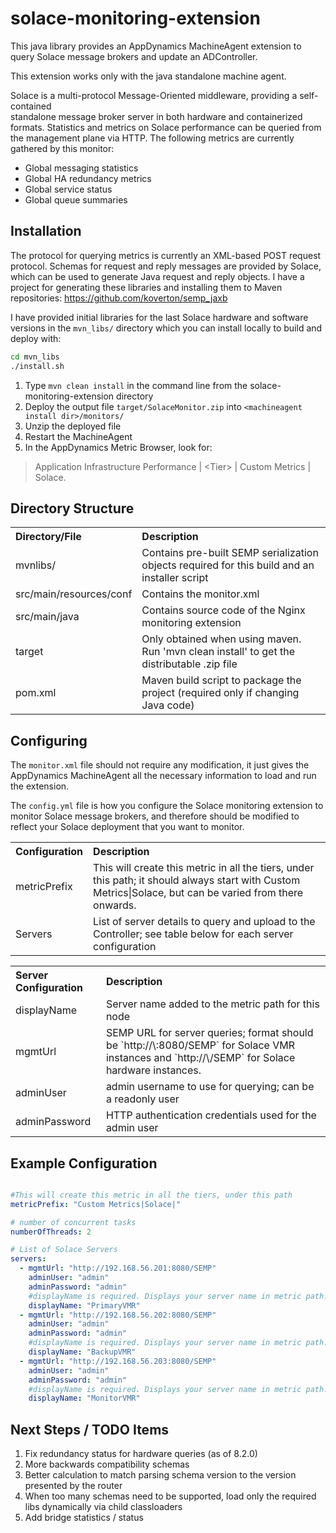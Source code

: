 # solace-monitoring-extension
This java library provides an AppDynamics MachineAgent extension to query 
Solace message brokers and update an ADController.

This extension works only with the java standalone machine agent.

Solace is a multi-protocol Message-Oriented middleware, providing a self-contained  
standalone message broker server in both hardware and containerized formats.
Statistics and metrics on Solace performance can be queried from the management 
plane via HTTP. The following metrics are currently gathered by this monitor:

* Global messaging statistics
* Global HA redundancy metrics
* Global service status
* Global queue summaries

## Installation

The protocol for querying metrics is currently an XML-based POST request protocol. 
Schemas for request and reply messages are provided by Solace, which can be used 
to generate Java request and reply objects. I have a project for generating these 
libraries and installing them to Maven repositories: https://github.com/koverton/semp_jaxb

I have provided initial libraries for the last Solace hardware and software versions 
in the `mvn_libs/` directory which you can install locally to build and deploy with:

```bash
cd mvn_libs
./install.sh
```

1. Type `mvn clean install` in the command line from the solace-monitoring-extension directory
2. Deploy the output file `target/SolaceMonitor.zip` into `<machineagent install dir>/monitors/`
3. Unzip the deployed file
4. Restart the MachineAgent
5. In the AppDynamics Metric Browser, look for: 
> Application Infrastructure Performance  | \<Tier\> | Custom Metrics | Solace.


## Directory Structure

<table><tbody>
<tr>
<th align="left"> Directory/File </th>
<th align="left"> Description </th>
</tr>
<tr>
<td class='confluenceTd'> mvnlibs/ </td>
<td class='confluenceTd'> Contains pre-built SEMP serialization objects required for this build and an installer script </td>
</tr>
<tr>
<td class='confluenceTd'> src/main/resources/conf </td>
<td class='confluenceTd'> Contains the monitor.xml </td>
</tr>
<tr>
<td class='confluenceTd'> src/main/java </td>
<td class='confluenceTd'> Contains source code of the Nginx monitoring extension </td>
</tr>
<tr>
<td class='confluenceTd'> target </td>
<td class='confluenceTd'> Only obtained when using maven. Run 'mvn clean install' to get the distributable .zip file </td>
</tr>
<tr>
<td class='confluenceTd'> pom.xml </td>
<td class='confluenceTd'> Maven build script to package the project (required only if changing Java code) </td>
</tr>
</tbody>
</table>

## Configuring

The `monitor.xml` file should not require any modification, it just gives the 
AppDynamics MachineAgent all the necessary information to load and run the 
extension.

The `config.yml` file is how you configure the Solace monitoring extension to 
monitor Solace message brokers, and therefore should be modified to reflect your 
Solace deployment that you want to monitor.

<table><tbody>
<tr>
<th align="left"> Configuration </th>
<th align="left"> Description </th>
</tr>
<tr>
<td class='confluenceTd'> metricPrefix </td>
<td class='confluenceTd'> This will create this metric in all the tiers, 
under this path; it should always start with Custom Metrics|Solace, but can be varied 
from there onwards.</td>
</tr>
<tr>
<td class='confluenceTd'> Servers </td>
<td class='confluenceTd'> List of server details to query and upload to the Controller; 
see table below for each server configuration </td>
</tr>
</tbody>
</table>

<table><tbody>
<tr>
<th align="left"> Server Configuration </th>
<th align="left"> Description </th>
</tr>
<tr>
<td class='confluenceTd'> displayName </td>
<td class='confluenceTd'> Server name added to the metric path for this node </td>
</tr>
<tr>
<td class='confluenceTd'> mgmtUrl </td>
<td class='confluenceTd'> SEMP URL for server queries; format should be `http://\<server-address\>:8080/SEMP` for 
Solace VMR instances and `http://\<mgmt-address\>/SEMP` for Solace hardware instances.
</td>
</tr>
<tr>
<td class='confluenceTd'> adminUser </td>
<td class='confluenceTd'> admin username to use for querying; can be a readonly user </td>
</tr>
<tr>
<td class='confluenceTd'> adminPassword </td>
<td class='confluenceTd'> HTTP authentication credentials used for the admin user </td>
</tr>
</tbody>
</table>

## Example Configuration

```yaml

#This will create this metric in all the tiers, under this path
metricPrefix: "Custom Metrics|Solace|"

# number of concurrent tasks
numberOfThreads: 2

# List of Solace Servers
servers:
  - mgmtUrl: "http://192.168.56.201:8080/SEMP"
    adminUser: "admin"
    adminPassword: "admin"
    #displayName is required. Displays your server name in metric path.
    displayName: "PrimaryVMR"
  - mgmtUrl: "http://192.168.56.202:8080/SEMP"
    adminUser: "admin"
    adminPassword: "admin"
    #displayName is required. Displays your server name in metric path.
    displayName: "BackupVMR"
  - mgmtUrl: "http://192.168.56.203:8080/SEMP"
    adminUser: "admin"
    adminPassword: "admin"
    #displayName is required. Displays your server name in metric path.
    displayName: "MonitorVMR"
```

## Next Steps / TODO Items

1. Fix redundancy status for hardware queries (as of 8.2.0)
2. More backwards compatibility schemas
3. Better calculation to match parsing schema version to the version presented by the router
4. When too many schemas need to be supported, load only the required libs dynamically via child classloaders
5. Add bridge statistics / status